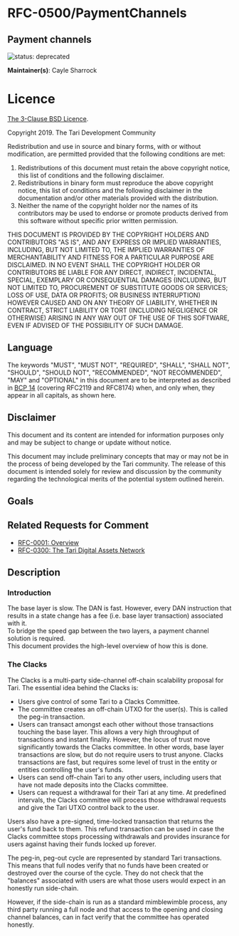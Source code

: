 # RFC-0500/PaymentChannels

## Payment channels

![status: deprecated](theme/images/status-deprecated.svg)

**Maintainer(s)**: Cayle Sharrock <CjS77>

# Licence

[ The 3-Clause BSD Licence](https://opensource.org/licenses/BSD-3-Clause).

Copyright 2019. The Tari Development Community

Redistribution and use in source and binary forms, with or without modification, are permitted provided that the
following conditions are met:

1. Redistributions of this document must retain the above copyright notice, this list of conditions and the following
   disclaimer.
2. Redistributions in binary form must reproduce the above copyright notice, this list of conditions and the following
   disclaimer in the documentation and/or other materials provided with the distribution.
3. Neither the name of the copyright holder nor the names of its contributors may be used to endorse or promote products
   derived from this software without specific prior written permission.

THIS DOCUMENT IS PROVIDED BY THE COPYRIGHT HOLDERS AND CONTRIBUTORS "AS IS", AND ANY EXPRESS OR IMPLIED WARRANTIES,
INCLUDING, BUT NOT LIMITED TO, THE IMPLIED WARRANTIES OF MERCHANTABILITY AND FITNESS FOR A PARTICULAR PURPOSE ARE
DISCLAIMED. IN NO EVENT SHALL THE COPYRIGHT HOLDER OR CONTRIBUTORS BE LIABLE FOR ANY DIRECT, INDIRECT, INCIDENTAL,
SPECIAL, EXEMPLARY OR CONSEQUENTIAL DAMAGES (INCLUDING, BUT NOT LIMITED TO, PROCUREMENT OF SUBSTITUTE GOODS OR
SERVICES; LOSS OF USE, DATA OR PROFITS; OR BUSINESS INTERRUPTION) HOWEVER CAUSED AND ON ANY THEORY OF LIABILITY,
WHETHER IN CONTRACT, STRICT LIABILITY OR TORT (INCLUDING NEGLIGENCE OR OTHERWISE) ARISING IN ANY WAY OUT OF THE USE OF
THIS SOFTWARE, EVEN IF ADVISED OF THE POSSIBILITY OF SUCH DAMAGE.

## Language

The keywords "MUST", "MUST NOT", "REQUIRED", "SHALL", "SHALL NOT", "SHOULD", "SHOULD NOT", "RECOMMENDED",
"NOT RECOMMENDED", "MAY" and "OPTIONAL" in this document are to be interpreted as described in
[BCP 14](https://tools.ietf.org/html/bcp14) (covering RFC2119 and RFC8174) when, and only when, they appear in all capitals, as
shown here.

## Disclaimer

This document and its content are intended for information purposes only and may be subject to change or update
without notice.

This document may include preliminary concepts that may or may not be in the process of being developed by the Tari
community. The release of this document is intended solely for review and discussion by the community regarding the
technological merits of the potential system outlined herein.

## Goals

## Related Requests for Comment

* [RFC-0001: Overview](RFC-0001_overview.md)
* [RFC-0300: The Tari Digital Assets Network](RFC-0300_DAN.md)

## Description

### Introduction

The base layer is slow. The DAN is fast. However, every DAN instruction that results in a state change has a fee (i.e.
base layer transaction) associated with it.  
To bridge the speed gap between the two layers, a payment channel solution is required.  
This document provides the high-level overview of how this is done.

### The Clacks

The Clacks is a multi-party side-channel off-chain scalability proposal for Tari. The essential idea behind the Clacks
is:

* Users give control of some Tari to a Clacks Committee.
* The committee creates an off-chain UTXO for the user(s). This is called the peg-in transaction.
* Users can transact amongst each other without those transactions touching the base layer. This allows a very high
  throughput of transactions and instant finality. However, the locus of trust move significantly towards the Clacks
  committee. In other words, base layer transactions are slow, but do not require users to trust anyone. Clacks
  transactions are fast, but requires some level of trust in the entity or entities controlling the user's funds.
* Users can send off-chain Tari to any other users, including users that have not made deposits into the Clacks
  committee.
* Users can request a withdrawal for their Tari at any time. At predefined intervals, the Clacks committee will process
  those withdrawal requests and give the Tari UTXO control back to the user.

Users also have a pre-signed, time-locked transaction that returns the user's fund back to them. This refund transaction
can be used in case the Clacks committee stops processing withdrawals and provides insurance for users against having
their funds locked up forever.

The peg-in, peg-out cycle are represented by standard Tari transactions. This means that full nodes verify that no funds
have been created or destroyed over the course of the cycle. They do not check that the "balances" associated with users
are what those users would expect in an honestly run side-chain.

However, if the side-chain is run as a standard mimblewimble process, any third party running a full node and that
access to the opening and closing channel balances, can in fact verify that the committee has operated honestly.
